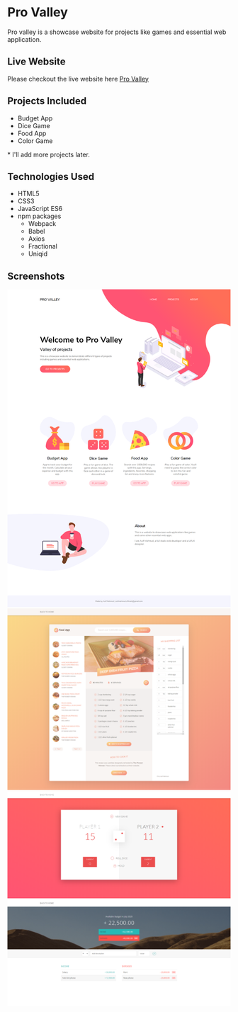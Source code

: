 # Pro Valley

Pro valley is a showcase website for projects like games and essential web application.

## Live Website

Please checkout the live website here [Pro Valley](https://asif-mahmud25.github.io/pro-valley/)

## Projects Included

* Budget App
* Dice Game
* Food App
* Color Game

\* I'll add more projects later.

## Technologies Used

* HTML5
* CSS3
* JavaScript ES6
* npm packages
    * Webpack
    * Babel
    * Axios
    * Fractional
    * Uniqid

## Screenshots

![homepage](./screenshots/homepage-ss.png)
![foodapp](./screenshots/foodapp-ss.png)
![dicegame](./screenshots/dicegame-ss.png)
![budgetapp](./screenshots/budgetapp-ss.png)